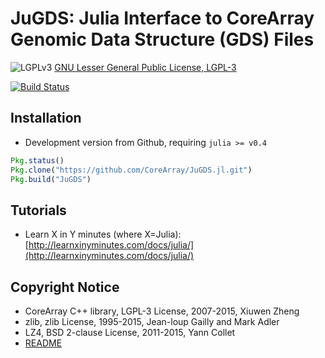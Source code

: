 JuGDS: Julia Interface to CoreArray Genomic Data Structure (GDS) Files
===

![LGPLv3](http://www.gnu.org/graphics/lgplv3-88x31.png)
[GNU Lesser General Public License, LGPL-3](https://www.gnu.org/licenses/lgpl.html)

[![Build Status](https://travis-ci.org/CoreArray/JuGDS.jl.png)](https://travis-ci.org/CoreArray/JuGDS.jl)


## Installation

* Development version from Github, requiring `julia >= v0.4`
```julia
Pkg.status()
Pkg.clone("https://github.com/CoreArray/JuGDS.jl.git")
Pkg.build("JuGDS")
```



## Tutorials

* Learn X in Y minutes (where X=Julia): [http://learnxinyminutes.com/docs/julia/](http://learnxinyminutes.com/docs/julia/)



## Copyright Notice

* CoreArray C++ library, LGPL-3 License, 2007-2015, Xiuwen Zheng
* zlib, zlib License, 1995-2015, Jean-loup Gailly and Mark Adler
* LZ4, BSD 2-clause License, 2011-2015, Yann Collet
* [README](./COPYRIGHTS)
